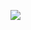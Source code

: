 <a href="https://github.com/qgxx"><img align='right' src="https://github-readme-stats.vercel.app/api?username=xzMhehe&show_icons=true"></a>
